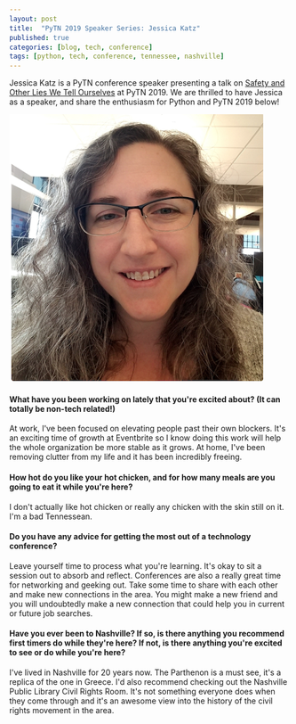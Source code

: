 ```yaml
---
layout: post
title:  "PyTN 2019 Speaker Series: Jessica Katz"
published: true
categories: [blog, tech, conference]
tags: [python, tech, conference, tennessee, nashville]
---
```

Jessica Katz is a PyTN conference speaker presenting a talk on [Safety and Other Lies We Tell Ourselves](https://www.pytennessee.org/talks/safety-and-other-lies-we-tell-ourselves "Safety and Other Lies We Tell Ourselves") at PyTN 2019. We are thrilled to have Jessica as a speaker, and share the enthusiasm for Python and PyTN 2019 below!

![Jes Katz](/static/img/speakers/jes_katz.png)

#### What have you been working on lately that you're excited about? (It can totally be non-tech related!)

At work, I've been focused on elevating people past their own blockers. It's an exciting time of growth at Eventbrite so I know doing this work will help the whole organization be more stable as it grows. At home, I've been removing clutter from my life and it has been incredibly freeing.

#### How hot do you like your hot chicken, and for how many meals are you going to eat it while you're here?

I don't actually like hot chicken or really any chicken with the skin still on it. I'm a bad Tennessean.

#### Do you have any advice for getting the most out of a technology conference?

Leave yourself time to process what you're learning. It's okay to sit a session out to absorb and reflect. Conferences are also a really great time for networking and geeking out. Take some time to share with each other and make new connections in the area. You might make a new friend and you will undoubtedly make a new connection that could help you in current or future job searches.

#### Have you ever been to Nashville? If so, is there anything you recommend first timers do while they're here? If not, is there anything you're excited to see or do while you're here?

I've lived in Nashville for 20 years now. The Parthenon is a must see, it's a replica of the one in Greece. I'd also recommend checking out the Nashville Public Library Civil Rights Room. It's not something everyone does when they come through and it's an awesome view into the history of the civil rights movement in the area.